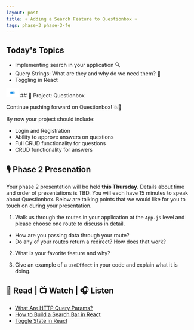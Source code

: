 ```yaml
---
layout: post
title: ⚛ Adding a Search Feature to Questionbox ⚛
tags: phase-3 phase-3-fe
---
```


## Today's Topics

- Implementing search in your application 🔍
- Query Strings: What are they and why do we need them? 🤔
- Toggling in React 
<img src="../assets/img/toggle.gif" height="25px">
## 🎯 Project: Questionbox

Continue pushing forward on Questionbox! 💥🚀

By now your project should include:
- Login and Registration
- Ability to approve answers on questions
- Full CRUD functionality for questions
- CRUD functionality for answers

## 🎙️ Phase 2 Presenation

Your phase 2 presentation will be held **this Thursday**. Details about time and order of presentations is TBD. You will each have 15 minutes to speak about Questionbox. Below are talking points that we would like for you to touch on during your presentation.

1. Walk us through the routes in your application at the `App.js` level and please choose one route to discuss in detail.
 - How are you passing data through your route?
 - Do any of your routes return a redirect? How does that work?


2. What is your favorite feature and why? 

3. Give an example of a `useEffect` in your code and explain what it is doing. 

## 📖 Read | 📺 Watch | 🎧 Listen

- [What Are HTTP Query Params?](https://www.youtube.com/watch?v=iH5TMSB_aDo)
- [How to Build a Search Bar in React](https://www.emgoto.com/react-search-bar/)
- [Toggle State in React](https://dommagnifi.co/2020-12-03-toggle-state-with-react-hooks/)
